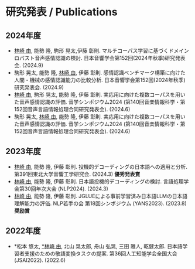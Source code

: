 # 研究発表 / Publications

## 2024年度

- <u>林崎 由</u>, 能勢 隆, 駒形 晃太,伊藤 彰則. マルチコーパス学習に基づくドメインロバスト音声感情認識の検討. 日本音響学会第152回(2024年秋季)研究発表会. (2024.9)
- 駒形 晃太, 能勢 隆, <u>林崎 由</u>, 伊藤 彰則. 感情認識ベンチマーク構築に向けた人間・機械の感情認識能力の比較分析. 日本音響学会第152回(2024年秋季)研究発表会. (2024.9)
- <u>林崎 由</u>, 駒形 晃太, 能勢 隆, 伊藤 彰則. 実応用に向けた複数コーパスを用いた音声感情認識の評価. 音学シンポジウム2024 (第140回音楽情報科学・第152回音声言語情報処理合同研究発表会). (2024.6)
- 駒形 晃太, <u>林崎 由</u>,  能勢 隆, 伊藤 彰則. 実応用に向けた複数コーパスを用いた音声感情認識の評価. 音学シンポジウム2024 (第140回音楽情報科学・第152回音声言語情報処理合同研究発表会). (2024.6)

## 2023年度

- <u>林崎 由</u>, 能勢 隆, 伊藤 彰則. 投機的デコーディングの日本語への適用と分析. 第391回東北大学音響工学研究会. (2024.3) **優秀発表賞**
- <u>林崎 由</u>, 能勢 隆, 伊藤 彰則. 日本語投機的デコーディングの検討. 言語処理学会第30回年次大会 (NLP2024). (2024.3)
- <u>林崎 由</u>, 能勢 隆, 伊藤 彰則. JGLUEによる事前学習済み日本語LLMの日本語理解能力の評価. NLP若手の会 第18回シンポジウム (YANS2023). (2023.8) **奨励賞**

## 2022年度

- \*松本 悠太, <u>\*林崎 由</u>, 北山 晃太郎, 舟山 弘晃, 三田 雅人, 乾健太郎. 日本語学習者支援のための敬語変換タスクの提案. 第36回人工知能学会全国大会 (JSAI2022). (2022.6)
